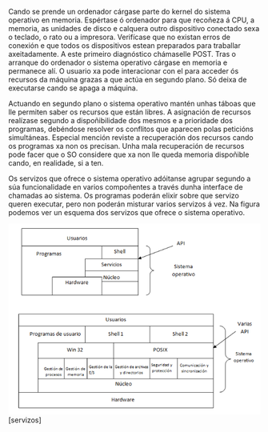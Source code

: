 Cando se prende un ordenador cárgase parte do kernel do sistema operativo en memoria. Espértase ó ordenador para que recoñeza á CPU, a memoria, as unidades de disco e calquera outro dispositivo conectado sexa o teclado, o rato ou a impresora. Verifícase que no existan erros de conexión e que todos os dispositivos estean preparados para traballar axeitadamente. A este primeiro diagnóstico chámaselle POST.
Tras o arranque do ordenador o sistema operativo cárgase en memoria e permanece alí. O usuario xa pode interacionar con el para acceder ós recursos da máquina grazas a que actúa en segundo plano. Só deixa de executarse cando se apaga a máquina.

Actuando en segundo plano o sistema operativo mantén unhas táboas que lle permiten saber os recursos que están libres. A asignación de recursos realízase segundo a dispoñibilidade dos mesmos e a prioridade dos programas, debéndose resolver os conflitos que aparecen polas peticións simultáneas. Especial mención reviste a recuperación dos recursos cando os programas xa non os precisan. Unha mala recuperación de recursos pode facer que o SO considere que xa non lle queda memoria dispoñible cando, en realidade, si a ten.

Os servizos que ofrece o sistema operativo adóitanse agrupar segundo a súa funcionalidade en varios compoñentes a través dunha interface de chamadas ao sistema. Os programas poderán elixir sobre que servizo queren executar, pero non poderán misturar varios servizos á vez. Na figura  podemos ver un esquema dos servizos que ofrece o sistema operativo.

![Esquema das funcións dun sistema operativo](../imaxes/unid.png "fig:")
\[servizos\]
